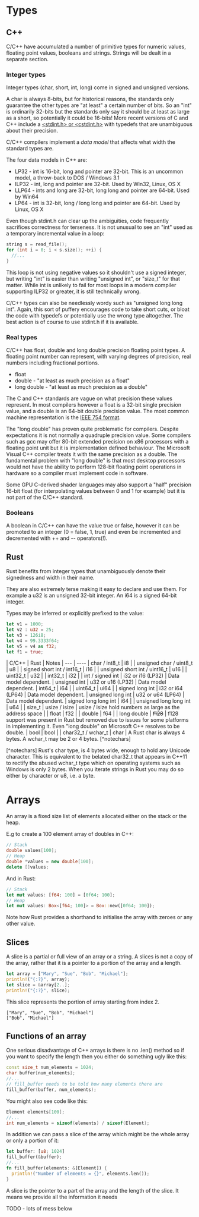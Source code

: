 # Types

## C++

C/C++ have accumulated a number of primitive types for numeric values, floating point values, booleans and strings. Strings will be dealt in a separate section.

### Integer types

Integer types (char, short, int, long) come in signed and unsigned versions.

A char is always 8-bits, but for historical reasons, the standards only guarantee the other types are "at least" a certain number of bits. So an "int" is ordinarily 32-bits but the standards only say it should be at least as large as a short, so potentially it could be 16-bits! More recent versions of C and C++ include a [<stdint.h> or <cstdint.h>](http://www.cplusplus.com/reference/cstdint/) with typedefs that are unambiguous about their precision.

C/C++ compilers implement a *data model* that affects what width the standard types are.

The four data models in C++ are:

* LP32 - int is 16-bit, long and pointer are 32-bit. This is an uncommon model, a throw-back to DOS / Windows 3.1
* ILP32 - int, long and pointer are 32-bit. Used by Win32, Linux, OS X
* LLP64 - ints and long are 32-bit, long long and pointer are 64-bit. Used by Win64
* LP64 - int is 32-bit, long / long long and pointer are 64-bit. Used by Linux, OS X

Even though stdint.h can clear up the ambiguities, code frequently sacrifices correctness for terseness. It is not unusual to see an "int" used as a temporary incremental value in a loop:

```c++
string s = read_file();
for (int i = 0; i < s.size(); ++i) {
  //...
}
```

This loop is not using negative values so it shouldn't use a signed integer, but writing "int" is easier than writing "unsigned int", or "size_t" for that matter. While int is unlikely to fail for most loops in a modern compiler supporting ILP32 or greater, it is still technically wrong.

C/C++ types can also be needlessly wordy such as "unsigned long long int". Again, this sort of puffery encourages code to take short cuts, or bloat the code with typedefs or potentially use the wrong type altogether. The best action is of course to use stdint.h if it is available.

### Real types

C/C++ has float, double and long double precision floating point types. A floating point number can represent, with varying degrees of precision, real numbers including fractional portions.

* float
* double - "at least as much precision as a float"
* long double - "at least as much precision as a double"

The C and C++ standards are vague on what precision these values represent. In most compilers however a float is a 32-bit single precision value, and a double is an 64-bit double precision value. The most common machine representation is the [IEEE 754 format](https://en.wikipedia.org/wiki/IEEE_floating_point).

The "long double" has proven quite problematic for compilers. Despite expectations it is not normally a quadruple precision value. Some compilers such as gcc may offer 80-bit extended precision on x86 processors with a floating point unit but it is implementation defined behaviour. The Microsoft Visual C++ compiler treats it with the same precision as a double. The fundamental problem with "long double" is that most desktop processors would not have the ability to perform 128-bit floating point operations in hardware so a compiler must implement code in software.

Some GPU C-derived shader languages may also support a "half" precision 16-bit float (for interpolating values between 0 and 1 for example) but it is not part of the C/C++ standard.

### Booleans

A boolean in C/C++ can have the value true or false, however it can be promoted to an integer (0 = false, 1, true) and even be incremented and decremented with ++ and -- operators(!).

## Rust

Rust benefits from integer types that unambiguously denote their signedness and width in their name.

They are also extremely terse making it easy to declare and use them. For example a u32 is an unsigned 32-bit integer. An i64 is a signed 64-bit integer.

Types may be inferred or explicitly prefixed to the value:

```rust
let v1 = 1000;
let v2 : u32 = 25;
let v3 = 126i8;
let v4 = 99.3333f64;
let v5 = v4 as f32;
let f1 = true;
```


| C/C++ | Rust | Notes
| --- | ----
| char / int8_t | i8 |
| unsigned char / uint8_t | u8 |
| signed short int / int16_t | i16 |
| unsigned short int / uint16_t | u16 |
| uint32_t | u32 |
| int32_t | i32 |
| int / signed int | i32 or i16 (LP32) | Data model dependent.
| unsigned int | u32 or u16 (LP32) | Data model dependent.
| int64_t | i64 |
| uint64_t | ui64 |
| signed long int | i32 or i64 (LP64) | Data model dependent.
| unsigned long int | u32 or u64 (LP64) | Data model dependent.
| signed long long int | i64 |
| unsigned long long int | u64 |
| size_t | usize / isize | usize / isize hold numbers as large as the address space |
| float | f32 |
| double | f64 |
| long double | <s>f128</s> | f128 support was present in Rust but removed due to issues for some platforms in implementing it. Even "long double" on Microsoft C++ resolves to be double.
| bool | bool |
| char32_t / wchar_t | char | A Rust char is always 4 bytes. A wchar_t may be 2 or 4 bytes. [^notechars]

[^notechars] Rust's char type, is 4 bytes wide, enough to hold any Unicode character. This is equivalent to the belated char32_t that appears in C++11 to rectify the abused wchar_t type which on operating systems such as Windows is only 2 bytes. When you iterate strings in Rust you may do so either by character or u8, i.e. a byte.

# Arrays

An array is a fixed size list of elements allocated either on the stack or the heap.

E.g to create a 100 element array of doubles in C++:

```c++
// Stack
double values[100];
// Heap
double *values = new double[100];
delete []values;
```

And in Rust:

```rust
// Stack
let mut values: [f64; 100] = [0f64; 100];
// Heap
let mut values: Box<[f64; 100]> = Box::new([0f64; 100]);
```

Note how Rust provides a shorthand to initialise the array with zeroes or any other value.


## Slices

A slice is a partial or full view of an array or a string. A slices is not a copy of the array, rather that it is a pointer to a portion of the array and a length.

```rust
let array = ["Mary", "Sue", "Bob", "Michael"];
println!("{:?}", array);
let slice = &array[2..];
println!("{:?}", slice);
```

This slice represents the portion of array starting from index 2.

```
["Mary", "Sue", "Bob", "Michael"]
["Bob", "Michael"]
```

## Functions of an array

One serious disadvantage of C++ arrays is there is no .len() method so if you want to specify the length then you either do something ugly like this:

```c++
const size_t num_elements = 1024;
char buffer[num_elements];
//...
// fill_buffer needs to be told how many elements there are
fill_buffer(buffer, num_elements);
```

You might also see code like this:

```c++
Element elements[100];
//...
int num_elements = sizeof(elements) / sizeof(Element);
```

In addition we can pass a slice of the array which might be the whole array or only a portion of it:

```rust
let buffer: [u8; 1024]
fill_buffer(&buffer);
//...
fn fill_buffer(elements: &[Element]) {
  println!("Number of elements = {}", elements.len());
}
```

A slice is the pointer to a part of the array and the length of the slice. It means we provide all the information it needs

TODO - lots of mess below
